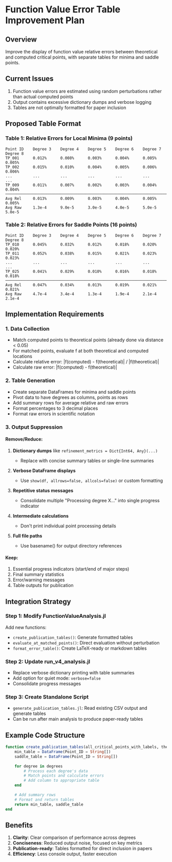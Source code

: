 # Function Value Error Table Improvement Plan

## Overview
Improve the display of function value relative errors between theoretical and computed critical points, with separate tables for minima and saddle points.

## Current Issues
1. Function value errors are estimated using random perturbations rather than actual computed points
2. Output contains excessive dictionary dumps and verbose logging
3. Tables are not optimally formatted for paper inclusion

## Proposed Table Format

### Table 1: Relative Errors for Local Minima (9 points)
```
Point ID    Degree 3    Degree 4    Degree 5    Degree 6    Degree 7    Degree 8
TP_001      0.012%      0.008%      0.003%      0.004%      0.005%      0.005%
TP_002      0.015%      0.010%      0.004%      0.005%      0.006%      0.006%
...         ...         ...         ...         ...         ...         ...
TP_009      0.011%      0.007%      0.002%      0.003%      0.004%      0.004%
─────────────────────────────────────────────────────────────────────────────
Avg Rel     0.013%      0.009%      0.003%      0.004%      0.005%      0.005%
Avg Raw     1.3e-4      9.0e-5      3.0e-5      4.0e-5      5.0e-5      5.0e-5
```

### Table 2: Relative Errors for Saddle Points (16 points)
```
Point ID    Degree 3    Degree 4    Degree 5    Degree 6    Degree 7    Degree 8
TP_010      0.045%      0.032%      0.012%      0.018%      0.020%      0.020%
TP_011      0.052%      0.038%      0.015%      0.021%      0.023%      0.023%
...         ...         ...         ...         ...         ...         ...
TP_025      0.041%      0.029%      0.010%      0.016%      0.018%      0.018%
─────────────────────────────────────────────────────────────────────────────
Avg Rel     0.047%      0.034%      0.013%      0.019%      0.021%      0.021%
Avg Raw     4.7e-4      3.4e-4      1.3e-4      1.9e-4      2.1e-4      2.1e-4
```

## Implementation Requirements

### 1. Data Collection
- Match computed points to theoretical points (already done via distance < 0.05)
- For matched points, evaluate f at both theoretical and computed locations
- Calculate relative error: |f(computed) - f(theoretical)| / |f(theoretical)|
- Calculate raw error: |f(computed) - f(theoretical)|

### 2. Table Generation
- Create separate DataFrames for minima and saddle points
- Pivot data to have degrees as columns, points as rows
- Add summary rows for average relative and raw errors
- Format percentages to 3 decimal places
- Format raw errors in scientific notation

### 3. Output Suppression

#### Remove/Reduce:
1. **Dictionary dumps** like `refinement_metrics = Dict{Int64, Any}(...)`
   - Replace with concise summary tables or single-line summaries
   
2. **Verbose DataFrame displays**
   - Use `show(df, allrows=false, allcols=false)` or custom formatting
   
3. **Repetitive status messages**
   - Consolidate multiple "Processing degree X..." into single progress indicator
   
4. **Intermediate calculations**
   - Don't print individual point processing details
   
5. **Full file paths**
   - Use basename() for output directory references

#### Keep:
1. Essential progress indicators (start/end of major steps)
2. Final summary statistics
3. Error/warning messages
4. Table outputs for publication

## Integration Strategy

### Step 1: Modify FunctionValueAnalysis.jl
Add new functions:
- `create_publication_tables()`: Generate formatted tables
- `evaluate_at_matched_points()`: Direct evaluation without perturbation
- `format_error_table()`: Create LaTeX-ready or markdown tables

### Step 2: Update run_v4_analysis.jl
- Replace verbose dictionary printing with table summaries
- Add option for quiet mode: `verbose=false`
- Consolidate progress messages

### Step 3: Create Standalone Script
- `generate_publication_tables.jl`: Read existing CSV output and generate tables
- Can be run after main analysis to produce paper-ready tables

## Example Code Structure

```julia
function create_publication_tables(all_critical_points_with_labels, theoretical_data, f)
    min_table = DataFrame(Point_ID = String[])
    saddle_table = DataFrame(Point_ID = String[])
    
    for degree in degrees
        # Process each degree's data
        # Match points and calculate errors
        # Add column to appropriate table
    end
    
    # Add summary rows
    # Format and return tables
    return min_table, saddle_table
end
```

## Benefits
1. **Clarity**: Clear comparison of performance across degrees
2. **Conciseness**: Reduced output noise, focused on key metrics
3. **Publication-ready**: Tables formatted for direct inclusion in papers
4. **Efficiency**: Less console output, faster execution
